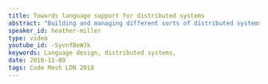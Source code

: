 ```yaml
---
title: Towards language support for distributed systems
abstract: "Building and managing different sorts of distributed systems is notoriously difficult; of course nodes can fail, but we are also often connecting many different services with many different underlying assumptions behind each. This means that not only can individual components fail, but so can entire inter-connected groups of services. But what if we could leave some of these headaches, like making sure that certain invariants hold between two inter-connected services, to our programming language to worry about? In this talk, Heather will talk about some recent work bridging distributed systems and programming languages research by shifting reasoning for two classes of problems into the programming language; building up richer computations making use of CRDTs, and building up richer computations implemented as compositions of serverless functions."
speaker_id: heather-miller
type: video
youtube_id: -SyvnfBeWJk
keywords: Language design, distributed systems,
date: 2018-11-09
tags: Code Mesh LDN 2018
---
```


